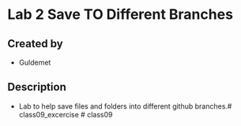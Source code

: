 # Lab 2 Save TO Different Branches
## Created by
- Guldemet

## Description
- Lab to help save files and folders into different github branches.#   c l a s s 0 9 _ e x c e r c i s e  
 #   c l a s s 0 9  
 